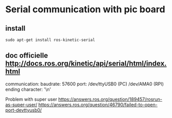 # Serial communication with pic board

## install
```
sudo apt-get install ros-kinetic-serial
```

## doc officielle http://docs.ros.org/kinetic/api/serial/html/index.html

communication:
  baudrate: 57600
  port: /dev/ttyUSB0 (PC)
        /dev/AMA0 (RPI)
  ending character: '\n'

Problem with super user
  https://answers.ros.org/question/189457/rosrun-as-super-user/
  https://answers.ros.org/question/46790/failed-to-open-port-devttyusb0/
